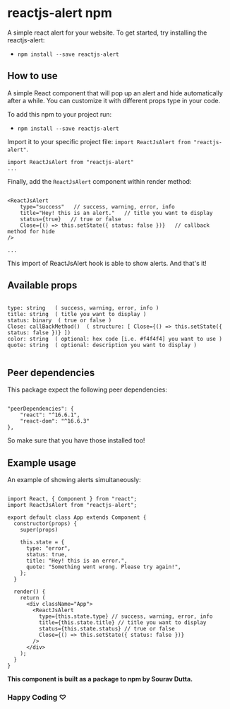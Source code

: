 # reactjs-alert npm

A simple react alert for your website.
To get started, try installing the reactjs-alert: 

- `npm install --save reactjs-alert`

## How to use

A simple React component that will pop up an alert and hide automatically after a while. You can customize it with different props type in your code.

To add this npm to your project run:

- `npm install --save reactjs-alert`

Import it to your specific project file: `import ReactJsAlert from "reactjs-alert"`.

```
import ReactJsAlert from "reactjs-alert"
...
```

Finally, add the `ReactJsAlert` component within render method:

```

<ReactJsAlert
    type="success"   // success, warning, error, info
    title="Hey! this is an alert."   // title you want to display
    status={true}   // true or false
    Close={() => this.setState({ status: false })}   // callback method for hide
/>

...
```
This import of ReactJsAlert hook is able to show alerts. 
And that's it!

## Available props

```

type: string   ( success, warning, error, info )
title: string  ( title you want to display )
status: binary  ( true or false )
Close: callBackMethod()  ( structure: [ Close={() => this.setState({ status: false })} ])
color: string  ( optional: hex code [i.e. #f4f4f4] you want to use )
quote: string  ( optional: description you want to display )


```

## Peer dependencies

This package expect the following peer dependencies:

```

"peerDependencies": {
    "react": "^16.6.1",
    "react-dom": "^16.6.3"
},

```
So make sure that you have those installed too!


## Example usage

An example of showing alerts simultaneously:

```

import React, { Component } from "react";
import ReactJsAlert from "reactjs-alert";

export default class App extends Component {
  constructor(props) {
    super(props)
  
    this.state = {
      type: "error",
      status: true,
      title: "Hey! this is an error.",
      quote: "Something went wrong. Please try again!",
    };
  }
  
  render() {
    return (
      <div className="App">
        <ReactJsAlert
          type={this.state.type} // success, warning, error, info
          title={this.state.title} // title you want to display
          status={this.state.status} // true or false
          Close={() => this.setState({ status: false })}
        />
      </div>
    );
  }
}

```

**This component is built as a package to npm by Sourav Dutta.**


### Happy Coding ♡
